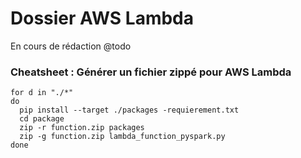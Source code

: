 # Dossier AWS Lambda

En cours de rédaction
@todo

### Cheatsheet : Générer un fichier zippé pour AWS Lambda
```shell
for d in "./*"
do
  pip install --target ./packages -requierement.txt
  cd package
  zip -r function.zip packages
  zip -g function.zip lambda_function_pyspark.py
done
```